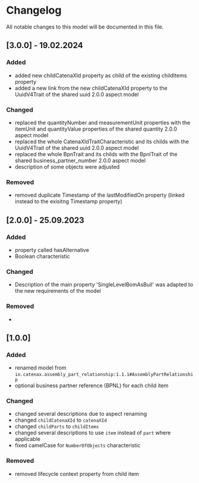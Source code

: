 # Changelog
All notable changes to this model will be documented in this file.

## [3.0.0] - 19.02.2024
### Added
- added new childCatenaXId property as child of the existing childItems property
- added a new link from the new childCatenaXId property to the UuidV4Trait of the shared uuid 2.0.0 aspect model

### Changed
- replaced the quantityNumber and measurementUnit properties with the itemUnit and quantityValue properties of the shared quantity 2.0.0 aspect model
- replaced the whole CatenaXIdTraitCharacteristic and its childs with the UuidV4Trait of the shared uuid 2.0.0 aspect model
- replaced the whole BpnTrait and its childs with the BpnlTrait of the shared business_partner_number 2.0.0 aspect model
- description of some objects were adjusted

### Removed
- removed duplicate Timestamp of the lastModifiedOn property (linked instead to the exisitng Timestamp property)

## [2.0.0] - 25.09.2023
### Added
- property called hasAlternative
- Boolean characteristic

### Changed
- Description of the main property 'SingleLevelBomAsBuil' was adapted to the new requirements of the model

### Removed
- 


## [1.0.0]
### Added
- renamed model from `io.catenax.assembly_part_relationship:1.1.1#AssemblyPartRelationship`
- optional business partner reference (BPNL) for each child item

### Changed
- changed several descriptions due to aspect renaming
- changed `childCatenaXId` to `catenaXId`
- changed `childParts` to `childItems`
- changed several descriptions to use `item` instead of `part` where applicable
- fixed camelCase for `NumberOfObjects` characteristic

### Removed
- removed lifecycle context property from child item

